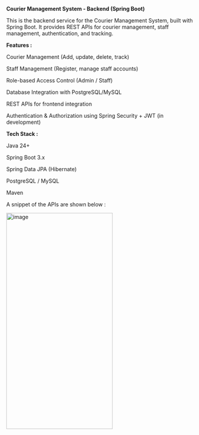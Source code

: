 **Courier Management System - Backend (Spring Boot)**

This is the backend service for the Courier Management System, built with Spring Boot.
It provides REST APIs for courier management, staff management, authentication, and tracking.



**Features :**

 Courier Management (Add, update, delete, track)
 
 Staff Management (Register, manage staff accounts)
 
 Role-based Access Control (Admin / Staff)
 
 Database Integration with PostgreSQL/MySQL
 
 REST APIs for frontend integration
 
 Authentication & Authorization using Spring Security + JWT (in development)



**Tech Stack :**

Java 24+

Spring Boot 3.x

Spring Data JPA (Hibernate)

PostgreSQL / MySQL

Maven



A snippet of the APIs are shown below : 

<img width="281" height="570" alt="image" src="https://github.com/user-attachments/assets/b326cdee-8906-4553-b58b-a3982c76d1da" />


